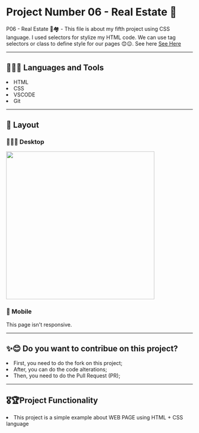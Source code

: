 <h1> Project Number 06 - Real Estate 🏡 </h1>

P06 - Real Estate 🔑🏘 - This file is about my fifth project using CSS language. I used selectors for stylize my HTML code. We can use tag selectors or class to define style for our pages 😊😉.
See here <a href = https://taiscostaeng.github.io/front-p06-realestate/> See Here </a>

------------------------------------------------------------------------------------------------------------------------------------------------------------------------------------------------
<h2> 👩🏽‍🔧 Languages and Tools </h2>
<li> HTML </li>
<li> CSS </li>
<li> VSCODE </li>
<li> Git </li>

------------------------------------------------------------------------------------------------------------------------------------------------------------------------------------------------
<h2> 🎨 Layout </h2>

<h3> 👩🏽‍💻 Desktop </h3>
<img src = "https://github.com/taiscostaeng/front-p06-realestate/assets/138815703/eb3835f8-76b1-4909-b381-374bc300abf9" width = 400px>


<h3> 📱 Mobile </h3>
This page isn't responsive.

------------------------------------------------------------------------------------------------------------------------------------------------------------------------------------------------
<h2> ✨😊 Do you want to contribue on this project? </h2>
<li> First, you need to do the fork on this project; </li>
<li> After, you can do the code alterations; </li>
<li> Then, you need to do the Pull Request (PR); </li>

------------------------------------------------------------------------------------------------------------------------------------------------------------------------------------------------
<h2> 🎖🏆Project Functionality </h2>
<li> This project is a simple example about WEB PAGE using HTML + CSS language </li>
